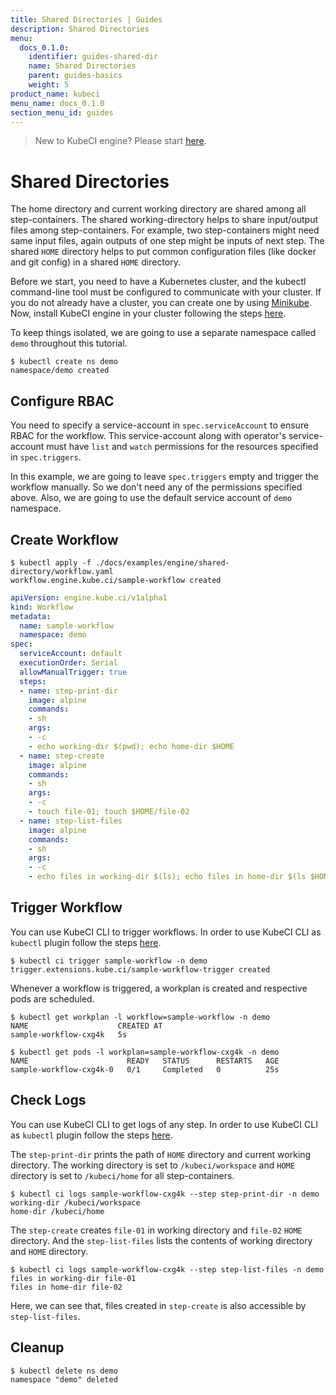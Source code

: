 ```yaml
---
title: Shared Directories | Guides
description: Shared Directories
menu:
  docs_0.1.0:
    identifier: guides-shared-dir
    name: Shared Directories
    parent: guides-basics
    weight: 5
product_name: kubeci
menu_name: docs_0.1.0
section_menu_id: guides
---
```


> New to KubeCI engine? Please start [here](/docs/concepts/README.md).

# Shared Directories

The home directory and current working directory are shared among all step-containers. The shared working-directory helps to share input/output files among step-containers. For example, two step-containers might need same input files, again outputs of one step might be inputs of next step. The shared `HOME` directory helps to put common configuration files (like docker and git config) in a shared `HOME` directory.

Before we start, you need to have a Kubernetes cluster, and the kubectl command-line tool must be configured to communicate with your cluster. If you do not already have a cluster, you can create one by using [Minikube](https://github.com/kubernetes/minikube). Now, install KubeCI engine in your cluster following the steps [here](/docs/setup/engine/install.md).

To keep things isolated, we are going to use a separate namespace called `demo` throughout this tutorial.

```console
$ kubectl create ns demo
namespace/demo created
```

## Configure RBAC

You need to specify a service-account in `spec.serviceAccount` to ensure RBAC for the workflow. This service-account along with operator's service-account must have `list` and `watch` permissions for the resources specified in `spec.triggers`.

In this example, we are going to leave `spec.triggers` empty and trigger the workflow manually. So we don't need any of the permissions specified above. Also, we are going to use the default service account of `demo` namespace.

## Create Workflow

```console
$ kubectl apply -f ./docs/examples/engine/shared-directory/workflow.yaml
workflow.engine.kube.ci/sample-workflow created
```

```yaml
apiVersion: engine.kube.ci/v1alpha1
kind: Workflow
metadata:
  name: sample-workflow
  namespace: demo
spec:
  serviceAccount: default
  executionOrder: Serial
  allowManualTrigger: true
  steps:
  - name: step-print-dir
    image: alpine
    commands:
    - sh
    args:
    - -c
    - echo working-dir $(pwd); echo home-dir $HOME
  - name: step-create
    image: alpine
    commands:
    - sh
    args:
    - -c
    - touch file-01; touch $HOME/file-02
  - name: step-list-files
    image: alpine
    commands:
    - sh
    args:
    - -c
    - echo files in working-dir $(ls); echo files in home-dir $(ls $HOME)
```

## Trigger Workflow

You can use KubeCI CLI to trigger workflows. In order to use KubeCI CLI as `kubectl` plugin follow the steps [here](/docs/setup/cli/install.md).

```console
$ kubectl ci trigger sample-workflow -n demo
trigger.extensions.kube.ci/sample-workflow-trigger created
```

Whenever a workflow is triggered, a workplan is created and respective pods are scheduled.

```console
$ kubectl get workplan -l workflow=sample-workflow -n demo
NAME                    CREATED AT
sample-workflow-cxg4k   5s
```

```console
$ kubectl get pods -l workplan=sample-workflow-cxg4k -n demo
NAME                      READY   STATUS      RESTARTS   AGE
sample-workflow-cxg4k-0   0/1     Completed   0          25s
```

## Check Logs

You can use KubeCI CLI to get logs of any step. In order to use KubeCI CLI as `kubectl` plugin follow the steps [here](/docs/setup/cli/install.md).

The `step-print-dir` prints the path of `HOME` directory and current working directory. The working directory is set to `/kubeci/workspace` and `HOME` directory is set to `/kubeci/home` for all step-containers.

```console
$ kubectl ci logs sample-workflow-cxg4k --step step-print-dir -n demo
working-dir /kubeci/workspace
home-dir /kubeci/home
```

The `step-create` creates `file-01` in working directory and `file-02` `HOME` directory. And the `step-list-files` lists the contents of working directory and `HOME` directory.

```console
$ kubectl ci logs sample-workflow-cxg4k --step step-list-files -n demo
files in working-dir file-01
files in home-dir file-02
```

Here, we can see that, files created in `step-create` is also accessible by `step-list-files`.

## Cleanup

```console
$ kubectl delete ns demo
namespace "demo" deleted
```
